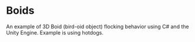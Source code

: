 # Boids
An example of 3D Boid (bird-oid object) flocking behavior using C# and the Unity Engine. Example is using hotdogs.
